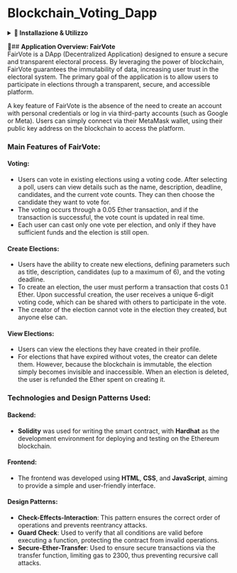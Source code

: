 # Blockchain_Voting_Dapp

<details>
  <summary><strong>🚀 Installazione & Utilizzo</strong></summary>

#### 0. Prerequisiti:
   - **0.1**: Installa Hardhat:
     ```bash
     npm install --save-dev hardhat
     ```
   - **0.2**: Installa Node.js:
     ```bash
     nvm install node
     ```
   - **0.3**: Installa il pacchetto `http-server` globalmente:
     ```bash
     npm install -g http-server
     ```
   - **0.4**: Aggiungi e configura l'estensione **MetaMask** al tuo browser con la seguente rete:
     - **RPC URL**: `127.0.0.1:8545`
     - **Chain ID**: `31337`
     - **Simbolo Moneta**: `GO`

#### 1. Clona la repository:
   ```bash
   git clone https://github.com/MatteoAv/Blockchain_Voting_Dapp
   ``` 
#### 2. Spostati nella cartella del progetto ed apri il terminale
#### 3. Avvia una blockchain locale:
 ```bash
     npm hardhat node
 ```
#### 4. Apri una nuova finestra del terminale sempre nella cartella del progetto
#### 5. Esegui il deploy del contratto: 
 ```bash
     npx hardhat run scripts/deploy.js --network localhost
 ```
#### 6. Spostati nella cartella frontend ed esegui il comando: 
 ```bash
     http-server
 ```
#### 7. Clicca su uno dei server che vengono restituiti per aprire la pagina web
#### 8. Importa in MetaMask uno degli account creati nella blockchain locale
#### 9. Clicca sul pulsante "Connettiti a Metamask" per votare
</details>

🎯## **Application Overview: FairVote**  
FairVote is a DApp (Decentralized Application) designed to ensure a secure and transparent electoral process. By leveraging the power of blockchain, FairVote guarantees the immutability of data, increasing user trust in the electoral system. The primary goal of the application is to allow users to participate in elections through a transparent, secure, and accessible platform.

A key feature of FairVote is the absence of the need to create an account with personal credentials or log in via third-party accounts (such as Google or Meta). Users can simply connect via their MetaMask wallet, using their public key address on the blockchain to access the platform.

### Main Features of FairVote:

#### Voting:
- Users can vote in existing elections using a voting code. After selecting a poll, users can view details such as the name, description, deadline, candidates, and the current vote counts. They can then choose the candidate they want to vote for.
- The voting occurs through a 0.05 Ether transaction, and if the transaction is successful, the vote count is updated in real time.
- Each user can cast only one vote per election, and only if they have sufficient funds and the election is still open.

#### Create Elections:
- Users have the ability to create new elections, defining parameters such as title, description, candidates (up to a maximum of 6), and the voting deadline.
- To create an election, the user must perform a transaction that costs 0.1 Ether. Upon successful creation, the user receives a unique 6-digit voting code, which can be shared with others to participate in the vote.
- The creator of the election cannot vote in the election they created, but anyone else can.

#### View Elections:
- Users can view the elections they have created in their profile.
- For elections that have expired without votes, the creator can delete them. However, because the blockchain is immutable, the election simply becomes invisible and inaccessible. When an election is deleted, the user is refunded the Ether spent on creating it.

### Technologies and Design Patterns Used:

#### Backend:
- **Solidity** was used for writing the smart contract, with **Hardhat** as the development environment for deploying and testing on the Ethereum blockchain.

#### Frontend:
- The frontend was developed using **HTML**, **CSS**, and **JavaScript**, aiming to provide a simple and user-friendly interface.

#### Design Patterns:
- **Check-Effects-Interaction**: This pattern ensures the correct order of operations and prevents reentrancy attacks.
- **Guard Check**: Used to verify that all conditions are valid before executing a function, protecting the contract from invalid operations.
- **Secure-Ether-Transfer**: Used to ensure secure transactions via the transfer function, limiting gas to 2300, thus preventing recursive call attacks.
